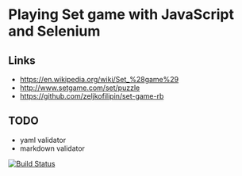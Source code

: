 # Playing Set game with JavaScript and Selenium

## Links

- https://en.wikipedia.org/wiki/Set_%28game%29
- http://www.setgame.com/set/puzzle
- https://github.com/zeljkofilipin/set-game-rb

## TODO

- yaml validator
- markdown validator

[![Build Status](https://travis-ci.org/zeljkofilipin/set-game-js.svg?branch=master)](https://travis-ci.org/zeljkofilipin/set-game-js)
